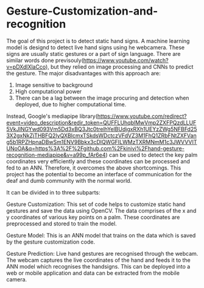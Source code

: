 # Gesture-Customization-and-recognition
The goal of this project is to detect static hand signs. A machine learning model is designd to detect live hand signs using he webcamera. These signs are usually static gestures or a part of sign language. There are similar words done previsouly(https://www.youtube.com/watch?v=pDXdlXlaCco), but they relied on image processing and CNNs to predict the gesture. The major disadvantages with this approach are:
1. Image sensitive to background
2. High computational power
3. There can be a lag between the image procuring and detection when deployed, due to higher computational time.

Instead, Google's mediapipe library(https://www.youtube.com/redirect?event=video_description&redir_token=QUFFLUhqblMwVmp2ZXFPQzdLLUF5VkJINGYwd093Vm5Dd3xBQ3Jtc0trelhYelBUdjgxRXh1UEYzZWg5NFBFd253X2gxNkZjTHBFQ2IyQXBIcmxTSkdsWDctczVFdVZ3M1FhQ1ZRbFNtZXFVang5b1RPZHpnaDBwSm1ENV9Bbkx3cDlQWGFILWMzTXRMNmM1c3JWVVVITUNoOA&q=https%3A%2F%2Fgithub.com%2Fkinivi%2Fhand-gesture-recognition-mediapipe&v=a99p_fAr6e4) can be used to detect the key palm coordinates very efficiently and these coordinates can be processed and fed to an ANN. Therefore, it overcomes the above shortcomings.
This project has the potential to become an interface of communication for the deaf and dumb community with the normal world. 

It can be divided in to three subparts:

Gesture Customization:
This set of code helps to customize static hand gestures and save the data using OpenCV. The data comprises of the x and y coordinates of various key points on a palm. These coordinates are preprocessed and stored to train the model.

Gesture Model:
This is an ANN model that trains on the data which is saved by the gesture customization code. 

Gesture Prediction:
Live hand gestures are recognised through the webcam. The webcam captures the live coordinates of the hand and feeds it to the ANN model which recognises the handsigns. This can be deployed into a web or mobile application and data can be extracted from the mobile camera.
